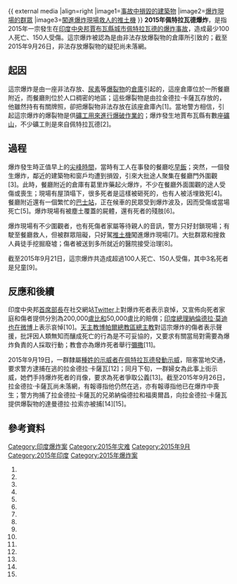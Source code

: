 {{ external media |align=right |image1=[事故中損毀的建築物](http://i.dailymail.co.uk/i/pix/2015/09/12/14/2C380B1F00000578-3231893-image-a-5_1442063850798.jpg) |image2=[爆炸現場的群眾](http://gdb.voanews.com/47086979-DF48-45CF-A8D9-6A4D5B099E59_cx0_cy1_cw82_mw1024_s_n_r1.jpg) |image3=[闖進爆炸現場救人的推土機](http://www.zimbabwenews.net/photo_story/e824f980f9eecdf8.jpg) }} **2015年佩特拉瓦德爆炸**，是指2015年一宗發生在[印度](../Page/印度.md "wikilink")[中央邦](../Page/中央邦.md "wikilink")[賈布瓦縣城市](https://zh.wikipedia.org/wiki/賈布瓦縣 "wikilink")[佩特拉瓦德的](https://zh.wikipedia.org/wiki/佩特拉瓦德 "wikilink")[爆炸事故](https://zh.wikipedia.org/wiki/爆炸 "wikilink")，造成最少100人死亡、150人受傷。這宗爆炸被認為是由非法存放爆裂物的倉庫所引致的；截至2015年9月26日，非法存放爆裂物的疑犯尚未落網。

## 起因

這宗爆炸是由一座非法存放、[尿素](../Page/尿素.md "wikilink")等[爆裂物](../Page/爆裂物.md "wikilink")的[倉庫](../Page/倉庫.md "wikilink")引起的，這座倉庫位於一所餐廳附近，而餐廳則位於人口稠密的地區；這些爆裂物是由拉金德拉·卡薩瓦存放的，他雖然持有有關牌照，卻把爆裂物非法存放在該座倉庫內\[1\]。當地警方相信，引起這宗爆炸的爆裂物是供[礦工用來進行爆破作業的](https://zh.wikipedia.org/wiki/礦工 "wikilink")；爆炸發生地賈布瓦縣有數座[礦山](https://zh.wikipedia.org/wiki/礦山 "wikilink")，不少礦工則是來自佩特拉瓦德\[2\]。

## 過程

爆炸發生時正值早上的[尖峰時間](https://zh.wikipedia.org/wiki/尖峰時間 "wikilink")，當時有工人在事發的餐廳吃[早飯](https://zh.wikipedia.org/wiki/早飯 "wikilink")；突然，一個發生爆炸，鄰近的建築物和窗戶均遭到損毀，引來大批途人聚集在餐廳門外圍觀\[3\]。此時，餐廳附近的倉庫有葛里炸藥起火爆炸，不少在餐廳外面圍觀的途人受傷或喪生；現場有屋頂塌下，很多死者是這樣被砸死的，也有人被活埋致死\[4\]。餐廳附近還有一個繁忙的[巴士站](../Page/巴士站.md "wikilink")，正在候車的民眾受到爆炸波及，因而受傷或當場死亡\[5\]。爆炸現場有被塵土覆蓋的屍體，還有死者的殘肢\[6\]。

爆炸現場有不少圍觀者，也有死傷者家屬等待親人的音訊，警方只好封鎖現場；有駛至餐廳救人，但被群眾阻礙，只好駕[推土機](../Page/推土機.md "wikilink")闖進爆炸現場\[7\]。大批群眾和搜救人員徒手挖掘廢墟；傷者被送到多所就近的醫院接受治理\[8\]。

截至2015年9月21日，這宗爆炸共造成超過100人死亡、150人受傷，其中3名死者是兒童\[9\]。

## 反應和後續

印度中央邦[首席部長](https://zh.wikipedia.org/wiki/首席部長_\(印度\) "wikilink")在社交網站[Twitter](../Page/Twitter.md "wikilink")上對爆炸死者表示哀悼，又宣佈向死者家庭和傷者提供分別為200,000[盧比和](https://zh.wikipedia.org/wiki/盧比 "wikilink")50,000盧比的賠償；[印度總理](https://zh.wikipedia.org/wiki/印度總理 "wikilink")[納倫德拉·莫迪也在](https://zh.wikipedia.org/wiki/納倫德拉·莫迪 "wikilink")[微博](../Page/微博.md "wikilink")上表示哀悼\[10\]。[天主教博帕爾總教區](https://zh.wikipedia.org/wiki/天主教博帕爾總教區 "wikilink")[總主教](../Page/總主教.md "wikilink")對這宗爆炸的傷者表示聲援，批評因人類無知而釀成死亡的行為是不可妥協的，又要求有關當局對需要為爆炸負責的人採取行動；教會亦為爆炸死者舉行[彌撒](https://zh.wikipedia.org/wiki/彌撒 "wikilink")\[11\]。

2015年9月19日，一群隸屬[種姓的示威者在佩特拉瓦德發動示威](https://zh.wikipedia.org/wiki/種姓制度 "wikilink")，阻塞當地交通，要求警方逮捕在逃的拉金德拉·卡薩瓦\[12\]；同月下旬，一群婦女為此事上街示威，她們手持爆炸死者的肖像，要求為死者爭取公義\[13\]。截至2015年9月26日，拉金德拉·卡薩瓦尚未落網，有報導指他仍然在逃，亦有報導指他已在爆炸中喪生；警方拘捕了拉金德拉·卡薩瓦的兄弟納倫德拉和福奧爾昌，向拉金德拉·卡薩瓦提供爆裂物的達曼德拉·拉索亦被捕\[14\]\[15\]。

## 參考資料

[Category:印度爆炸案](https://zh.wikipedia.org/wiki/Category:印度爆炸案 "wikilink") [Category:2015年灾难](https://zh.wikipedia.org/wiki/Category:2015年灾难 "wikilink") [Category:2015年9月](https://zh.wikipedia.org/wiki/Category:2015年9月 "wikilink") [Category:2015年印度](https://zh.wikipedia.org/wiki/Category:2015年印度 "wikilink") [Category:2015年爆炸案](https://zh.wikipedia.org/wiki/Category:2015年爆炸案 "wikilink")

1.

2.
3.

4.
5.

6.
7.
8.

9.

10.
11.
12.

13.

14.
15.